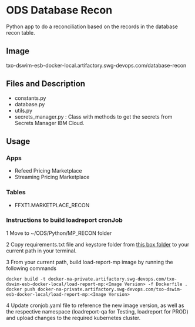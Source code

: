 # ODS Database Recon

Python app to do a reconciliation based on the records in the database recon table.

## Image

txo-dswim-esb-docker-local.artifactory.swg-devops.com/database-recon

## Files and Description

- constants.py
- database.py
- utils.py
- secrets_manager.py : Class with methods to get the secrets from Secrets Manager IBM Cloud.

## Usage

### Apps

- Refeed Pricing Marketplace
- Streaming Pricing Marketplace

### Tables

- FFXT1.MARKETPLACE_RECON


### Instructions to build loadreport cronJob

1 Move to ~/ODS/Python/MP_RECON folder

2 Copy requirements.txt file and keystore folder from [this box folder](https://ibm.ent.box.com/folder/229395831836) to your current path in your terminal.

3 From your current path, build load-report-mp image by running the following commands

    docker build -t docker-na-private.artifactory.swg-devops.com/txo-dswim-esb-docker-local/load-report-mp:<Image Version> -f Dockerfile .
    docker push docker-na-private.artifactory.swg-devops.com/txo-dswim-esb-docker-local/load-report-mp:<Image Version>
    
4 Update cronjob.yaml file to reference the new image version, as well as the respective namespace (loadreport-qa for Testing, loadreport for PROD) and upload changes to the required kubernetes cluster.